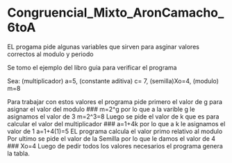 # Congruencial_Mixto_AronCamacho_6toA
EL progama pide algunas variables que sirven para asginar valores correctos al modulo y periodo

Se tomo el ejemplo del libro guia para verificar el programa

Sea: (multiplicador) a=5, (constante aditiva) c= 7, (semilla)Xo=4, (modulo) m=8

Para trabajar con estos valores el programa pide primero el valor de g para asignar el valor del modulo 
    ### m=2^g por lo que a la varible g le asignamos el valor de 3 m=2^3=8
Luego se pide el valor de k que es para calcular el valor del multiplicador 
    ### a=1+4k por lo que a k le asignamos el valor de 1 a=1+4(1)=5
EL programa calcula el valor primo relativo al modulo
Por ultimo se pide el valor de la Semilla por lo que le damos el valor de 4
    ### Xo=4
Luego de pedir todos los valores necesarios el programa genera la tabla.
